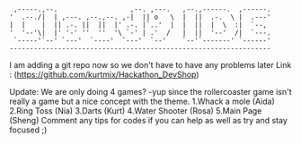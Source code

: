      ,-----.,--.                  ,--. ,---.   ,--.,------.  ,------.
    '  .--./|  | ,---. ,--.,--. ,-|  || o   \  |  ||  .-.  \ |  .---'
    |  |    |  || .-. ||  ||  |' .-. |`..'  |  |  ||  |  \  :|  `--, 
    '  '--'\|  |' '-' ''  ''  '\ `-' | .'  /   |  ||  '--'  /|  `---.
     `-----'`--' `---'  `----'  `---'  `--'    `--'`-------' `------'
    ----------------------------------------------------------------- 

I am adding a git repo now so we don't have to have any problems later
Link : (https://github.com/kurtmix/Hackathon_DevShop)

Update: We are only doing 4 games? 
-yup since the rollercoaster game isn't really a game but a nice concept with the theme. 
1.Whack a mole (Aida)
2.Ring Toss (Nia)
3.Darts (Kurt)
4.Water Shooter (Rosa)
5.Main Page (Sheng)
Comment any tips for codes if you can help as well as try and stay focused ;)
